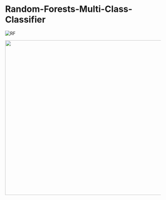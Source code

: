 # Random-Forests-Multi-Class-Classifier

![RF](https://user-images.githubusercontent.com/67468718/106378751-fb0c6780-635b-11eb-8b2b-ec0662a35f9e.JPG)

<p align="center">
  <img width="660" height="500" src="https://user-images.githubusercontent.com/67468718/106378751-fb0c6780-635b-11eb-8b2b-ec0662a35f9e.JPG">
</p>
